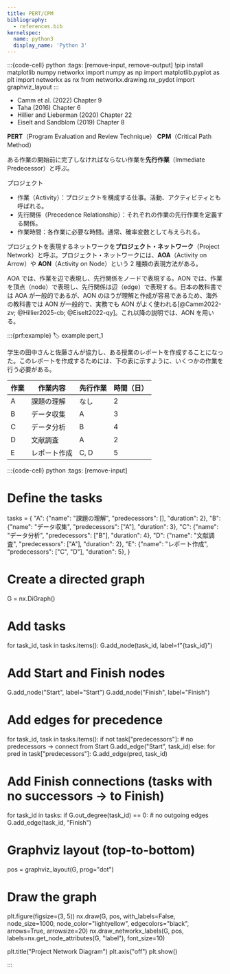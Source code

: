 ```yaml
---
title: PERT/CPM
bibliography:
  - references.bib
kernelspec:
  name: python3
  display_name: 'Python 3'
---
```


:::{code-cell} python
:tags: [remove-input, remove-output]
!pip install matplotlib numpy networkx
import numpy as np
import matplotlib.pyplot as plt
import networkx as nx
from networkx.drawing.nx_pydot import graphviz_layout 
:::

- Camm et al. (2022) Chapter 9
- Taha (2016) Chapter 6
- Hillier and Lieberman (2020) Chapter 22
- Eiselt and Sandblom (2019) Chapter 8
  
**PERT**（Program Evaluation and Review Technique）
**CPM**（Critical Path Method）

ある作業の開始前に完了しなければならない作業を**先行作業**（Immediate Predecessor）と呼ぶ。

プロジェクト
- 作業（Activity）：プロジェクトを構成する仕事。活動、アクティビティとも呼ばれる。
- 先行関係（Precedence Relationship）：それぞれの作業の先行作業を定義する関係。
- 作業時間：各作業に必要な時間。通常、確率変数として与えられる。

プロジェクトを表現するネットワークを**プロジェクト・ネットワーク**（Project Network）と呼ぶ。プロジェクト・ネットワークには、**AOA**（Activity on Arrow）や **AON**（Activity on Node）という 2 種類の表現方法がある。

AOA では、作業を辺で表現し、先行関係をノードで表現する。AON では、作業を頂点（node）で表現し、先行関係は辺（edge）で表現する。日本の教科書では AOA が一般的であるが、AON のほうが理解と作成が容易であるため、海外の教科書では AON が一般的で、実務でも AON がよく使われる[@Camm2022-zv; @Hillier2025-cb; @Eiselt2022-qy]。これ以降の説明では、AON を用いる。

:::{prf:example}
:label: example:pert_1

学生の田中さんと佐藤さんが協力し、ある授業のレポートを作成することになった。このレポートを作成するためには、下の表に示すように、いくつかの作業を行う必要がある。

|作業|作業内容|先行作業|時間（日）|
|----|--------|--------|--------|
|A   |課題の理解|なし     |2       |
|B   |データ収集|A       |3       |
|C   |データ分析|B       |4       |
|D   |文献調査|A       |2       |
|E   |レポート作成|C, D   |5       |



:::{code-cell} python
:tags: [remove-input]

# Define the tasks
tasks = {
    "A": {"name": "課題の理解", "predecessors": [], "duration": 2},
    "B": {"name": "データ収集", "predecessors": ["A"], "duration": 3},
    "C": {"name": "データ分析", "predecessors": ["B"], "duration": 4},
    "D": {"name": "文献調査", "predecessors": ["A"], "duration": 2},
    "E": {"name": "レポート作成", "predecessors": ["C", "D"], "duration": 5},
}

# Create a directed graph
G = nx.DiGraph()

# Add tasks
for task_id, task in tasks.items():
    G.add_node(task_id, label=f"{task_id}")

# Add Start and Finish nodes
G.add_node("Start", label="Start")
G.add_node("Finish", label="Finish")

# Add edges for precedence
for task_id, task in tasks.items():
    if not task["predecessors"]:  # no predecessors → connect from Start
        G.add_edge("Start", task_id)
    else:
        for pred in task["predecessors"]:
            G.add_edge(pred, task_id)

# Add Finish connections (tasks with no successors → to Finish)
for task_id in tasks:
    if G.out_degree(task_id) == 0:  # no outgoing edges
        G.add_edge(task_id, "Finish")

# Graphviz layout (top-to-bottom)
pos = graphviz_layout(G, prog="dot")

# Draw the graph
plt.figure(figsize=(3, 5))
nx.draw(G, pos, with_labels=False, node_size=1000, node_color="lightyellow", edgecolors="black", arrows=True, arrowsize=20)
nx.draw_networkx_labels(G, pos, labels=nx.get_node_attributes(G, "label"), font_size=10)

plt.title("Project Network Diagram")
plt.axis("off")
plt.show()

:::



